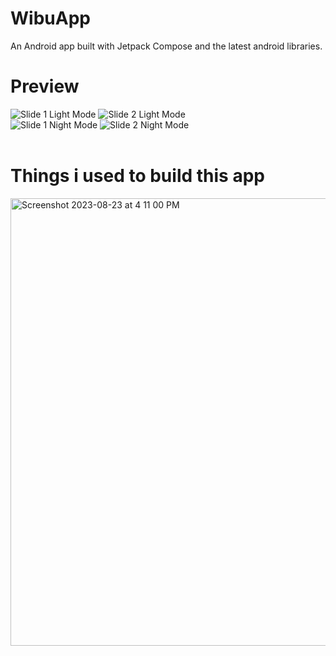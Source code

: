 # WibuApp
An Android app built with Jetpack Compose and the latest android libraries.

# Preview 
![Slide 1 Light Mode](https://github.com/user-attachments/assets/2047371a-7545-4b59-bbc2-73b0c7f68b68)
![Slide 2 Light Mode](https://github.com/user-attachments/assets/ce235d0a-c130-41b4-b3a2-1c19196a089c)
<br>
![Slide 1 Night Mode](https://github.com/user-attachments/assets/57090f35-13a2-442e-b446-1404c31ca6a2)
![Slide 2 Night Mode](https://github.com/user-attachments/assets/271ba1c5-a1f6-40fe-8a4c-451bde54d41c)
<br><br>
# Things i used to build this app
<img width="716" alt="Screenshot 2023-08-23 at 4 11 00 PM" src="https://github.com/mohammednawas8/NewsApp/assets/78867217/f9e80bb2-f066-4b90-a537-55d4e0bf07ca">
